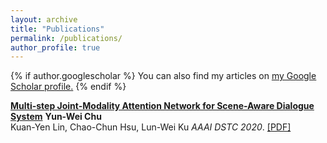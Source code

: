 ```yaml
---
layout: archive
title: "Publications"
permalink: /publications/
author_profile: true
---
```


{% if author.googlescholar %}
  You can also find my articles on <u><a href="{{author.googlescholar}}">my Google Scholar profile</a>.</u>
{% endif %}

<b>[Multi-step Joint-Modality Attention Network for Scene-Aware Dialogue System](https://arxiv.org/abs/2001.06206)</b> 
<b>Yun-Wei Chu</b> <br> Kuan-Yen Lin, Chao-Chun Hsu, Lun-Wei Ku <i>AAAI DSTC 2020</i>. [[PDF]](https://arxiv.org/abs/2001.06206)


